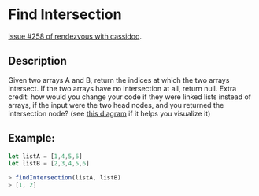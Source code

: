 # Find Intersection

[issue #258 of rendezvous with cassidoo](https://buttondown.email/cassidoo/archive/discovering-the-truth-about-ourselves-is-a/).

## Description

Given two arrays A and B, return the indices at which the two arrays intersect. If the two arrays have no intersection at all, return null. Extra credit: how would you change your code if they were linked lists instead of arrays, if the input were the two head nodes, and you returned the intersection node?
(see [this diagram](https://i.imgur.com/UyglRcN.png) if it helps you visualize it)

## Example:

```js
let listA = [1,4,5,6]
let listB = [2,3,4,5,6]

> findIntersection(listA, listB)
> [1, 2]
```